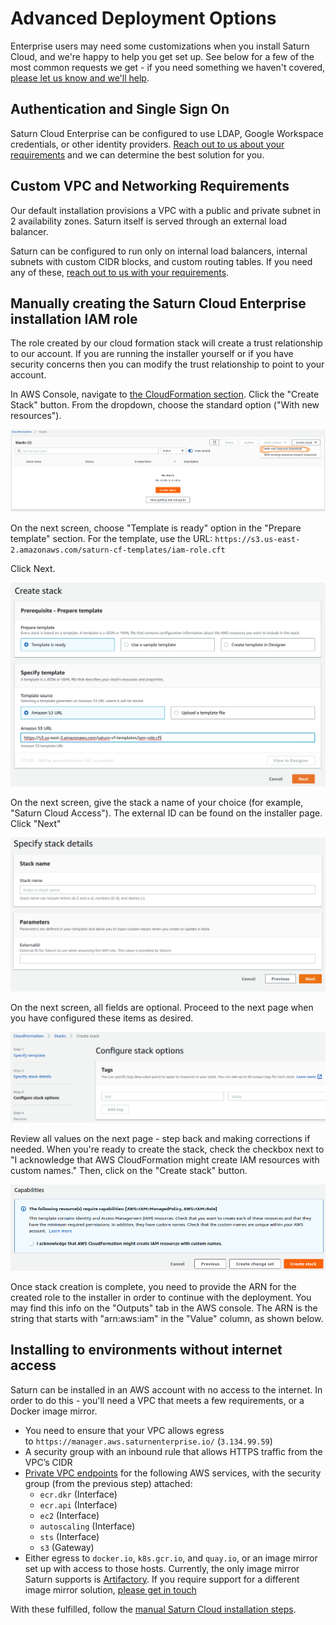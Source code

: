 # Advanced Deployment Options

Enterprise users may need some customizations when you install Saturn Cloud, and we're happy to help you get set up. See below for a few of the most common requests we get - if you need something we haven't covered,
[please let us know and we'll help](<docs/getting_help.md>).

## Authentication and Single Sign On

Saturn Cloud Enterprise can be configured to use LDAP, Google Workspace credentials, or other identity providers. [Reach out to us about your requirements](<docs/getting_help.md>) and we can determine the best solution for you.

## Custom VPC and Networking Requirements

Our default installation provisions a VPC with a public and private subnet in 2 availability zones.  Saturn itself is served through an external load balancer.

Saturn can be configured to run only on internal load balancers, internal subnets with custom CIDR blocks, and custom routing tables.  If you need any of these, [reach out to us with your requirements](<docs/getting_help.md>).

<span id="create-role"></span>
## Manually creating the Saturn Cloud Enterprise installation IAM role


The role created by our cloud formation stack will create a trust relationship to our account. If you are running the installer yourself or if you have security concerns then you can modify the trust relationship to point to your account.

In AWS Console, navigate to <a href="https://console.aws.amazon.com/cloudformation" target='_blank' rel='noopener'>the CloudFormation section</a>. Click the "Create Stack" button. From the dropdown, choose the standard option ("With new resources").

<img src="/images/docs/cf-stack.png" alt="Screenshot of AWS Console showing CloudFormation panel, with Create Stack button centered" class="doc-image">

On the next screen, choose "Template is ready" option in the "Prepare template" section. For the template, use the URL: `https://s3.us-east-2.amazonaws.com/saturn-cf-templates/iam-role.cft`

Click Next.

<img src="/images/docs/cf-stack2.png" alt="Screenshot of AWS Console showing Create Stack form" class="doc-image">

On the next screen, give the stack a name of your choice (for example, "Saturn Cloud Access"). The external ID can be found on the installer page. Click "Next"

<img src="/images/docs/cf-stack3.png" alt="Screenshot of AWS Console showing Create Stack form, with Stack Name and Parameters shown" class="doc-image">

On the next screen, all fields are optional. Proceed to the next page when you have configured these items as desired.

<img src="/images/docs/cf-stack4.png" alt="Screenshot of AWS Console showing Configure Stack Options" class="doc-image">

Review all values on the next page - step back and making corrections if needed. When you're ready to create the stack, check the checkbox next to "I acknowledge that AWS CloudFormation might create IAM resources with custom names." Then, click on the "Create stack" button.

<img src="/images/docs/cf-stack5.png" alt="Screenshot of AWS Console showing warning displayed before Create Stack can be selected" class="doc-image">

Once stack creation is complete, you need to provide the ARN for the created role to the installer in order to continue with the deployment. You may find this info on the "Outputs" tab in the AWS console. The ARN is the string that starts with "arn:aws:iam" in the "Value" column, as shown below.

## Installing to environments without internet access

Saturn can be installed in an AWS account with no access to the internet. In order to do this - you'll need a VPC that meets a few requirements, or a Docker image mirror.

- You need to ensure that your VPC allows egress to `https://manager.aws.saturnenterprise.io/` (`3.134.99.59`)
- A security group with an inbound rule that allows HTTPS traffic from the VPC’s CIDR
- [Private VPC endpoints](https://docs.aws.amazon.com/vpc/latest/privatelink/vpc-endpoints.html) for the following AWS services, with the security group (from the previous step) attached:
  - `ecr.dkr` (Interface)
  - `ecr.api` (Interface)
  - `ec2` (Interface)
  - `autoscaling` (Interface)
  - `sts` (Interface)
  - `s3` (Gateway)
- Either egress to `docker.io`, `k8s.gcr.io`, and `quay.io`, or an image mirror set up with access to those hosts. Currently, the only image mirror Saturn supports is [Artifactory](https://jfrog.com/artifactory/). If you require support for a different image mirror solution, [please get in touch](https://deploy-preview-345--saturn-cloud.netlify.app/docs/reporting-problems/)

With these fulfilled, follow the [manual Saturn Cloud installation steps](<docs/Enterprise/installation/installation.md>).
